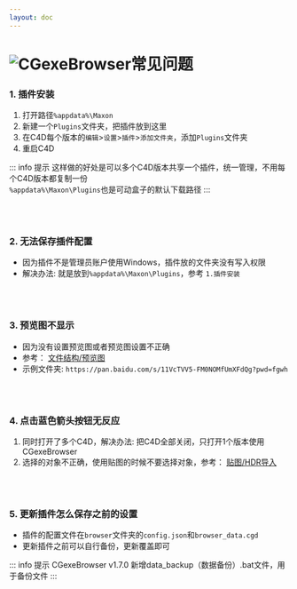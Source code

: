 ```yaml
---
layout: doc
---
```

# <span class="h1-icon"><img src="/img/fq.png" alt="CGexeBrowser"></span>常见问题

### 1. 插件安装

1. 打开路径`%appdata%\Maxon`
2. 新建一个`Plugins`文件夹，把插件放到这里
3. 在C4D每个版本的`编辑`>`设置`>`插件`>`添加文件夹`，添加`Plugins`文件夹
4. 重启C4D

::: info 提示
这样做的好处是可以多个C4D版本共享一个插件，统一管理，不用每个C4D版本都复制一份  
`%appdata%\Maxon\Plugins`也是可动盒子的默认下载路径
:::


<br />
<br />


### 2. 无法保存插件配置

- 因为插件不是管理员账户使用Windows，插件放的文件夹没有写入权限
- 解决办法: 就是放到`%appdata%\Maxon\Plugins`，参考 `1.插件安装`

<br />
<br />


### 3. 预览图不显示

- 因为没有设置预览图或者预览图设置不正确
- 参考： [文件结构/预览图](01-gexe_browser-start#文件结构-预览图)
- 示例文件夹: `https://pan.baidu.com/s/11VcTVV5-FM0NOMfUmXFdQg?pwd=fgwh`

<br />
<br />


### 4. 点击蓝色箭头按钮无反应

1. 同时打开了多个C4D，解决办法: 把C4D全部关闭，只打开1个版本使用CGexeBrowser
2. 选择的对象不正确，使用贴图的时候不要选择对象，参考： [贴图/HDR导入](01-gexe_browser-start#贴图导入-纹理-hdr)

<br />
<br />



### 5. 更新插件怎么保存之前的设置

- 插件的配置文件在`browser`文件夹的`config.json`和`browser_data.cgd`
- 更新插件之前可以自行备份，更新覆盖即可

::: info 提示
CGexeBrowser v1.7.0 新增data_backup（数据备份）.bat文件，用于备份文件
:::


<br />
<br />

